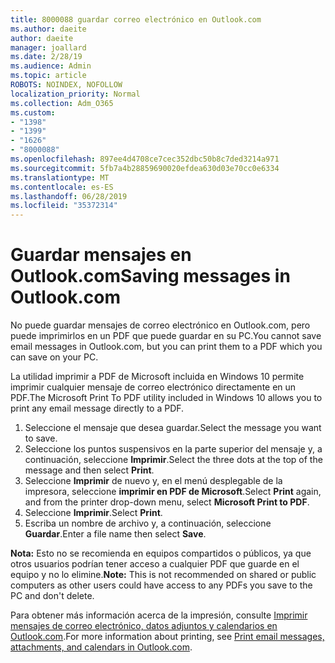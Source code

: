 ```yaml
---
title: 8000088 guardar correo electrónico en Outlook.com
ms.author: daeite
author: daeite
manager: joallard
ms.date: 2/28/19
ms.audience: Admin
ms.topic: article
ROBOTS: NOINDEX, NOFOLLOW
localization_priority: Normal
ms.collection: Adm_O365
ms.custom:
- "1398"
- "1399"
- "1626"
- "8000088"
ms.openlocfilehash: 897ee4d4708ce7cec352dbc50b8c7ded3214a971
ms.sourcegitcommit: 5fb7a4b28859690020efdea630d03e70cc0e6334
ms.translationtype: MT
ms.contentlocale: es-ES
ms.lasthandoff: 06/28/2019
ms.locfileid: "35372314"
---
```

# <a name="saving-messages-in-outlookcom"></a><span data-ttu-id="c4c30-102">Guardar mensajes en Outlook.com</span><span class="sxs-lookup"><span data-stu-id="c4c30-102">Saving messages in Outlook.com</span></span>

<span data-ttu-id="c4c30-103">No puede guardar mensajes de correo electrónico en Outlook.com, pero puede imprimirlos en un PDF que puede guardar en su PC.</span><span class="sxs-lookup"><span data-stu-id="c4c30-103">You cannot save email messages in Outlook.com, but you can print them to a PDF which you can save on your PC.</span></span>

<span data-ttu-id="c4c30-104">La utilidad imprimir a PDF de Microsoft incluida en Windows 10 permite imprimir cualquier mensaje de correo electrónico directamente en un PDF.</span><span class="sxs-lookup"><span data-stu-id="c4c30-104">The Microsoft Print To PDF utility included in Windows 10 allows you to print any email message directly to a PDF.</span></span>

1. <span data-ttu-id="c4c30-105">Seleccione el mensaje que desea guardar.</span><span class="sxs-lookup"><span data-stu-id="c4c30-105">Select the message you want to save.</span></span>
2. <span data-ttu-id="c4c30-106">Seleccione los puntos suspensivos en la parte superior del mensaje y, a continuación, seleccione **Imprimir**.</span><span class="sxs-lookup"><span data-stu-id="c4c30-106">Select the three dots at the top of the message and then select **Print**.</span></span>
3. <span data-ttu-id="c4c30-107">Seleccione **Imprimir** de nuevo y, en el menú desplegable de la impresora, seleccione **imprimir en PDF de Microsoft**.</span><span class="sxs-lookup"><span data-stu-id="c4c30-107">Select **Print** again, and from the printer drop-down menu, select **Microsoft Print to PDF**.</span></span>
4. <span data-ttu-id="c4c30-108">Seleccione **Imprimir**.</span><span class="sxs-lookup"><span data-stu-id="c4c30-108">Select **Print**.</span></span>
5. <span data-ttu-id="c4c30-109">Escriba un nombre de archivo y, a continuación, seleccione **Guardar**.</span><span class="sxs-lookup"><span data-stu-id="c4c30-109">Enter a file name then select **Save**.</span></span>

<span data-ttu-id="c4c30-110">**Nota:** Esto no se recomienda en equipos compartidos o públicos, ya que otros usuarios podrían tener acceso a cualquier PDF que guarde en el equipo y no lo elimine.</span><span class="sxs-lookup"><span data-stu-id="c4c30-110">**Note:** This is not recommended on shared or public computers as other users could have access to any PDFs you save to the PC and don't delete.</span></span>

<span data-ttu-id="c4c30-111">Para obtener más información acerca de la impresión, consulte [Imprimir mensajes de correo electrónico, datos adjuntos y calendarios en Outlook.com](https://support.office.com/article/c835b8e5-b310-4cab-ac15-b6eb95149855).</span><span class="sxs-lookup"><span data-stu-id="c4c30-111">For more information about printing, see [Print email messages, attachments, and calendars in Outlook.com](https://support.office.com/article/c835b8e5-b310-4cab-ac15-b6eb95149855).</span></span>